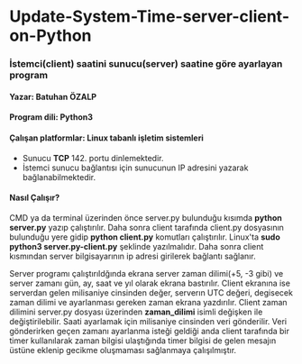 # Update-System-Time-server-client-on-Python
### İstemci(client) saatini sunucu(server) saatine göre ayarlayan program
#### Yazar: Batuhan ÖZALP
#### Program dili: Python3
#### Çalışan platformlar: Linux tabanlı işletim sistemleri
* Sunucu **TCP** 142. portu dinlemektedir.
* İstemci sunucu bağlantısı için sunucunun IP adresini yazarak bağlanabilmektedir.
#### Nasıl Çalışır?
CMD ya da terminal üzerinden önce server.py bulunduğu kısımda **python server.py** yazıp çalıştırılır. Daha sonra client tarafında client.py dosyasının bulunduğu yere gidip **python client.py** komutları çalıştırılır. Linux'ta **sudo python3 server.py-client.py** şeklinde yazılmalıdır. Daha sonra client kısmından server bilgisayarının ip adresi girilerek bağlantı sağlanır. 

Server programı çalıştırıldğında ekrana server zaman dilimi(+5, -3 gibi) ve server zamanı gün, ay, saat ve yıl olarak ekrana bastırılır. Client ekranına ise serverdan gelen milisaniye cinsinden değer, serverın UTC değeri, degisecek zaman dilimi ve ayarlanması gereken zaman ekrana yazdırılır. Client zaman dilimini server.py dosyası üzerinden **zaman_dilimi** isimli değişken ile değiştirilebilir. Saati ayarlamak için milisaniye cinsinden veri gönderilir. Veri gönderirken geçen zamanı ayarlanma isteği geldiği anda client tarafında bir timer kullanılarak zaman bilgisi ulaştığında timer bilgisi de gelen mesajın üstüne eklenip gecikme oluşmaması sağlanmaya çalışılmıştır.
